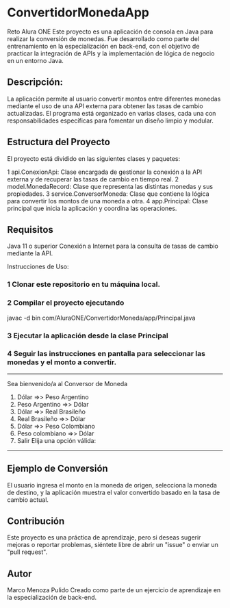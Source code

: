 # ConvertidorMonedaApp
Reto Alura ONE
Este proyecto es una aplicación de consola en Java para realizar la conversión de monedas. Fue desarrollado como parte del entrenamiento en la especialización en back-end, con el objetivo de practicar la integración de APIs y la implementación de lógica de negocio en un entorno Java.

## Descripción:
La aplicación permite al usuario convertir montos entre diferentes monedas mediante el uso de una API externa para obtener las tasas de cambio actualizadas. El programa está organizado en varias clases, cada una con responsabilidades específicas para fomentar un diseño limpio y modular.

## Estructura del Proyecto
El proyecto está dividido en las siguientes clases y paquetes:

1 api.ConexionApi: Clase encargada de gestionar la conexión a la API externa y de recuperar las tasas de cambio en tiempo real.
2 model.MonedaRecord: Clase que representa las distintas monedas y sus propiedades.
3 service.ConversorMoneda: Clase que contiene la lógica para convertir los montos de una moneda a otra.
4 app.Principal: Clase principal que inicia la aplicación y coordina las operaciones.

## Requisitos
Java 11 o superior
Conexión a Internet para la consulta de tasas de cambio mediante la API.

Instrucciones de Uso:

### 1 Clonar este repositorio en tu máquina local.
### 2 Compilar el proyecto ejecutando
javac -d bin com/AluraONE/ConvertidorMoneda/app/Principal.java
### 3 Ejecutar la aplicación desde la clase Principal
### 4 Seguir las instrucciones en pantalla para seleccionar las monedas y el monto a convertir.

*******************************************************

Sea bienvenido/a al  Conversor de Moneda 

 
1) Dólar =>> Peso Argentino
2) Peso Argentino =>> Dólar 
3) Dólar =>> Real Brasileño
4) Real Brasileño =>> Dólar 
5) Dólar =>> Peso Colombiano
6) Peso colombiano =>> Dólar   
7) Salir
Elija una opción válida:

******************************************************

## Ejemplo de Conversión
El usuario ingresa el monto en la moneda de origen, selecciona la moneda de destino, y la aplicación muestra el valor convertido basado en la tasa de cambio actual.

## Contribución
Este proyecto es una práctica de aprendizaje, pero si deseas sugerir mejoras o reportar problemas, siéntete libre de abrir un "issue" o enviar un "pull request".

## Autor
Marco Menoza Pulido
Creado como parte de un ejercicio de aprendizaje en la especialización de back-end.
